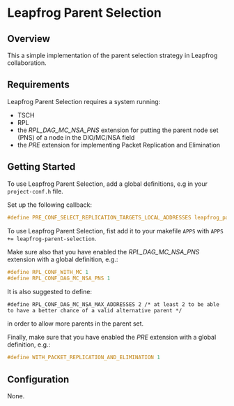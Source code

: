 # Leapfrog Parent Selection

## Overview

This a simple implementation of the parent selection strategy in Leapfrog collaboration.

## Requirements

Leapfrog Parent Selection requires a system running:
* TSCH
* RPL
* the *RPL_DAG_MC_NSA_PNS* extension for putting the parent node set (PNS) of a node in the DIO/MC/NSA field
* the *PRE* extension for implementing Packet Replication and Elimination

## Getting Started

To use Leapfrog Parent Selection, add a global definitions, e.g in your `project-conf.h` file.

Set up the following callback:

```C
#define PRE_CONF_SELECT_REPLICATION_TARGETS_LOCAL_ADDRESSES leapfrog_parent_selection_select_replication_targets_local_addresses
```

To use Leapfrog Parent Selection, fist add it to your makefile `APPS` with `APPS += leapfrog-parent-selection`.

Make sure also that you have enabled the *RPL_DAG_MC_NSA_PNS* extension with a global definition, e.g.:
```C
#define RPL_CONF_WITH_MC 1
#define RPL_CONF_DAG_MC_NSA_PNS 1

```

It is also suggested to define:
```
#define RPL_CONF_DAG_MC_NSA_MAX_ADDRESSES 2 /* at least 2 to be able to have a better chance of a valid alternative parent */
```

in order to allow more parents in the parent set.

Finally, make sure that you have enabled the *PRE* extension with a global definition, e.g.:
```C
#define WITH_PACKET_REPLICATION_AND_ELIMINATION 1
```

## Configuration

None.